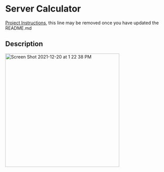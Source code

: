 # Server Calculator

[Project Instructions](./INSTRUCTIONS.md), this line may be removed once you have updated the README.md

## Description

<img width="360" alt="Screen Shot 2021-12-20 at 1 22 38 PM" src="https://user-images.githubusercontent.com/85810386/147122780-699dc8a5-a024-47fe-84b6-fe11802cd3a4.png">
